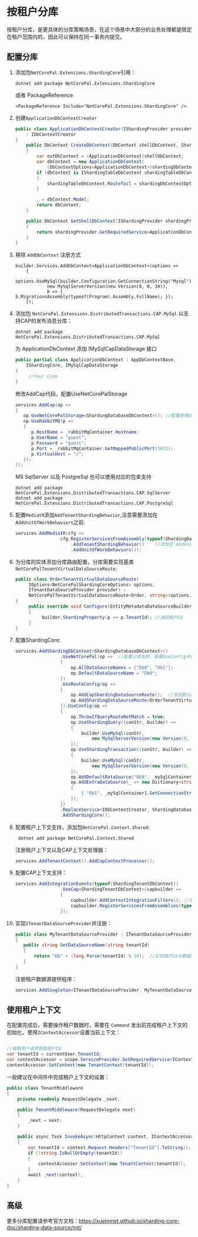 # 按租户分库

按租户分库，是更具体的分库策略场景，在这个场景中大部分的业务处理都是限定在租户范围内的，因此可以保持在同一事务内提交。

## 配置分库


1. 添加包`NetCorePal.Extensions.ShardingCore`引用：

      ```shell
      dotnet add package NetCorePal.Extensions.ShardingCore
      ```
      或者 PackageReference
      ```
      <PackageReference Include="NetCorePal.Extensions.ShardingCore" />
      ```

2. 创建`ApplicationDbContextCreator`

    ```csharp
    public class ApplicationDbContextCreator(IShardingProvider provider)
        : IDbContextCreator
    {
        public DbContext CreateDbContext(DbContext shellDbContext, ShardingDbContextOptions shardingDbContextOptions)
        {
            var outDbContext = (ApplicationDbContext)shellDbContext;
            var dbContext = new ApplicationDbContext(
                (DbContextOptions<ApplicationDbContext>)shardingDbContextOptions.DbContextOptions, outDbContext.Mediator);
            if (dbContext is IShardingTableDbContext shardingTableDbContext)
            {
                shardingTableDbContext.RouteTail = shardingDbContextOptions.RouteTail;
            }
    
            _ = dbContext.Model;
            return dbContext;
        }
    
        public DbContext GetShellDbContext(IShardingProvider shardingProvider)
        {
            return shardingProvider.GetRequiredService<ApplicationDbContext>();
        }
    }
    
    ```

3. 移除 `AddDbContext` 注册方式
    ```chsarp
    builder.Services.AddDbContext<ApplicationDbContext>(options =>
        {
            options.UseMySql(builder.Configuration.GetConnectionString("Mysql"),
                new MySqlServerVersion(new Version(8, 0, 34)),
                b => { b.MigrationsAssembly(typeof(Program).Assembly.FullName); });
        });
    
    ```

4. 添加包 `NetCorePal.Extensions.DistributedTransactions.CAP.MySql` 以支持CAP的发布消息分库：
    
    ```shell
    dotnet add package NetCorePal.Extensions.DistributedTransactions.CAP.MySql
    ```
    为 ApplicationDbContext 添加 IMySqlCapDataStorage 接口
     ```csharp
     public partial class ApplicationDbContext : AppDbContextBase, 
         IShardingCore, IMySqlCapDataStorage
     {
          //Your Code
     }
    ```

    修改AddCap代码，配置UseNetCorePalStorage
    ```csharp
    services.AddCap(op =>
    {
       op.UseNetCorePalStorage<ShardingDatabaseDbContext>(); //配置使用UseNetCorePalStorage 以支持分库
       op.UseRabbitMQ(p =>
       {
          p.HostName = _rabbitMqContainer.Hostname;
          p.UserName = "guest";
          p.Password = "guest";
          p.Port = _rabbitMqContainer.GetMappedPublicPort(5672);
          p.VirtualHost = "/";
       });
    });
    ```

    MS SqlServer 以及 PostgreSql 也可以使用对应的包来支持
    ```shell
    dotnet add package NetCorePal.Extensions.DistributedTransactions.CAP.SqlServer
    dotnet add package NetCorePal.Extensions.DistributedTransactions.CAP.PostgreSql
    ```

5. 配置`MediatR`添加`AddTenantShardingBehavior`,注意需要添加在`AddUnitOfWorkBehaviors`之前:

     ```csharp
     services.AddMediatR(cfg =>
                      cfg.RegisterServicesFromAssembly(typeof(ShardingDatabaseDbContextTests).Assembly)
                          .AddTenantShardingBehavior()    //添加在`AddUnitOfWorkBehaviors`之前
                          .AddUnitOfWorkBehaviors());
   
     ```

6. 为分库的实体添加分库路由配置，分库需要实现基类`NetCorePalTenantVirtualDataSourceRoute`:

    ```csharp
    public class OrderTenantVirtualDataSourceRoute(
         IOptions<NetCorePalShardingCoreOptions> options,
         ITenantDataSourceProvider provider) : 
         NetCorePalTenantVirtualDataSourceRoute<Order, string>(options, provider)
    {
         public override void Configure(EntityMetadataDataSourceBuilder<Order> builder)
         {
              builder.ShardingProperty(p => p.TenantId); //返回租户Id
         }
    }
    ```

7. 配置ShardingCore:

    ```csharp
    services.AddShardingDbContext<ShardingDatabaseDbContext>()
                     .UseNetCorePal(op =>  //配置分库名称，需要UseConfig中配置的名称保持一致
                     {
                         op.AllDataSourceNames = ["Db0", "Db1"];
                         op.DefaultDataSourceName = "Db0";
                     })
                     .UseRouteConfig(op =>
                     {
                         op.AddCapShardingDataSourceRoute();  //添加默认的PubishedMessage分库路由
                         op.AddShardingDataSourceRoute<OrderTenantVirtualDataSourceRoute>();  //添加实体分库路由
                     }).UseConfig(op =>
                     {
                         op.ThrowIfQueryRouteNotMatch = true;
                         op.UseShardingQuery((conStr, builder) =>
                         {
                             builder.UseMySql(conStr,
                                 new MySqlServerVersion(new Version(8, 0, 34)));
                         });
                         op.UseShardingTransaction((conStr, builder) =>
                         {
                             builder.UseMySql(conStr,
                                 new MySqlServerVersion(new Version(8, 0, 34)));
                         });
                         op.AddDefaultDataSource("Db0", _mySqlContainer0.GetConnectionString());
                         op.AddExtraDataSource(_ => new Dictionary<string, string>
                         {
                             { "Db1", _mySqlContainer1.GetConnectionString() }
                         });
                     })
                     .ReplaceService<IDbContextCreator, ShardingDatabaseDbContextCreator>()
                     .AddShardingCore();
    ```
   
8. 配置租户上下文支持，添加包`NetCorePal.Context.Shared`:
    ```shell
     dotnet add package NetCorePal.Context.Shared
    ```   
    注册租户上下文以及CAP上下文处理器：
    ```csharp
    services.AddTenantContext().AddCapContextProcessor();
    ```

9. 配置CAP上下文支持：
    ```csharp
    services.AddIntegrationEvents(typeof(ShardingTenantDbContext))
                     .UseCap<ShardingTenantDbContext>(capbuilder =>
                     {
                         capbuilder.AddContextIntegrationFilters(); //添加租户上下文过滤器
                         capbuilder.RegisterServicesFromAssemblies(typeof(ShardingTenantDbContext));
                     });
    ```
   
10. 实现`ITenantDataSourceProvider`并注册：

      ```csharp
      public class MyTenantDataSourceProvider : ITenantDataSourceProvider
      {
         public string GetDataSourceName(string tenantId)
         {
             return "Db" + (long.Parse(tenantId) % 10);  //实现租户Id与数据源名称的对应逻辑
         }
      }
      ```
      
      注册租户数据源提供程序：
      ```csharp
      services.AddSingleton<ITenantDataSourceProvider, MyTenantDataSourceProvider>();
      ```
   
## 使用租户上下文

在配置完成后，需要操作租户数据时，需要在 `Command` 发出前完成租户上下文的初始化，使用`IContextAccessor`设置当前上下文：

```csharp

//根据用户请求获取租户Id
var tenantId = currentUser.TenantId;
var contextAccessor = scope.ServiceProvider.GetRequiredService<IContextAccessor>();
contextAccessor.SetContext(new TenantContext(tenantId));
```

一般建议在中间件中完成租户上下文的设置：

```csharp
public class TenantMiddleware
{
    private readonly RequestDelegate _next;

    public TenantMiddleware(RequestDelegate next)
    {
        _next = next;
    }

    public async Task InvokeAsync(HttpContext context, IContextAccessor contextAccessor)
    {
        var tenantId = context.Request.Headers["TenantId"].ToString();
        if (!string.IsNullOrEmpty(tenantId))
        {
            contextAccessor.SetContext(new TenantContext(tenantId));
        }
        await _next(context);
    }
}
```

## 高级

更多分库配置请参考官方文档：https://xuejmnet.github.io/sharding-core-doc/sharding-data-source/init/